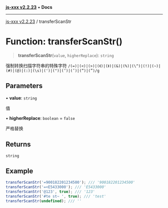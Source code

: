 [**js-xxx v2.2.23**](../README.md) • **Docs**

***

[js-xxx v2.2.23](../README.md) / transferScanStr

# Function: transferScanStr()

> **transferScanStr**(`value`, `higherReplace`): `string`

强制转换扫描字符串的特殊字符
`/(=)|(<)|(>)|(《)|(》)|(&)|(%)|(\^)|(!)|(~)|(#)|(@)|(:)|(\s)|(')|(")|(‘)|(’)|(“)|(”)/g`

## Parameters

• **value**: `string`

值

• **higherReplace**: `boolean` = `false`

严格替换

## Returns

`string`

## Example

```ts
transferScanStr('=900182201234500'); /// '900182201234500'
transferScanStr('=<E5433000'); /// 'E5433000'
transferScanStr('@123', true); /// '123'
transferScanStr('#te st~ ', true); /// 'test'
transferScanStr(undefined); /// ''
```
